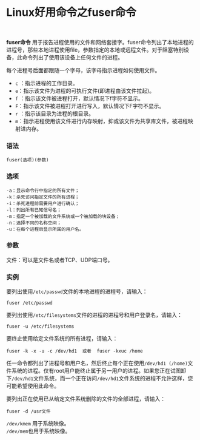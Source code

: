 #  Linux好用命令之fuser命令

‍

**fuser命令** 用于报告进程使用的文件和网络套接字。fuser命令列出了本地进程的进程号，那些本地进程使用file，参数指定的本地或远程文件。对于阻塞特别设备，此命令列出了使用该设备上任何文件的进程。

每个进程号后面都跟随一个字母，该字母指示进程如何使用文件。

* ​`c`​ ：指示进程的工作目录。
* ​`e`​ ：指示该文件为进程的可执行文件(即进程由该文件拉起)。
* ​`f`​ ：指示该文件被进程打开，默认情况下f字符不显示。
* ​`F`​ ：指示该文件被进程打开进行写入，默认情况下F字符不显示。
* ​`r`​ ：指示该目录为进程的根目录。
* ​`m`​ ：指示进程使用该文件进行内存映射，抑或该文件为共享库文件，被进程映射进内存。

### 语法

```
fuser(选项)(参数)
```

### 选项

```
-a：显示命令行中指定的所有文件；
-k：杀死访问指定文件的所有进程；
-i：杀死进程前需要用户进行确认；
-l：列出所有已知信号名；
-m：指定一个被加载的文件系统或一个被加载的块设备；
-n：选择不同的名称空间；
-u：在每个进程后显示所属的用户名。
```

### 参数

文件：可以是文件名或者TCP、UDP端口号。

### 实例

要列出使用`/etc/passwd`​文件的本地进程的进程号，请输入：

```
fuser /etc/passwd
```

要列出使用`/etc/filesystems`​文件的进程的进程号和用户登录名，请输入：

```
fuser -u /etc/filesystems
```

要终止使用给定文件系统的所有进程，请输入：

```
fuser -k -x -u -c /dev/hd1  或者  fuser -kxuc /home
```

任一命令都列出了进程号和用户名，然后终止每个正在使用`/dev/hd1 (/home)`​文件系统的进程。仅有root用户能终止属于另一用户的进程。如果您正在试图卸下`/dev/hd1`​文件系统，而一个正在访问`/dev/hd1`​文件系统的进程不允许这样，您可能希望使用此命令。

要列出正在使用已从给定文件系统删除的文件的全部进程，请输入：

```
fuser -d /usr文件
```

​`/dev/kmem`​ 用于系统映像。<br />`/dev/mem`​  也用于系统映像。
